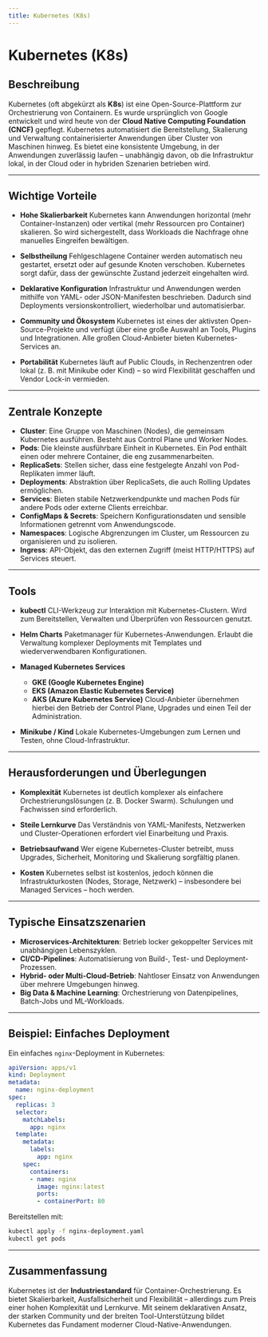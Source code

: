 ```yaml
---
title: Kubernetes (K8s)
---
```

# Kubernetes (K8s)

## Beschreibung

Kubernetes (oft abgekürzt als **K8s**) ist eine Open-Source-Plattform zur Orchestrierung von Containern.
Es wurde ursprünglich von Google entwickelt und wird heute von der **Cloud Native Computing Foundation (CNCF)** gepflegt.
Kubernetes automatisiert die Bereitstellung, Skalierung und Verwaltung containerisierter Anwendungen über Cluster von Maschinen hinweg.
Es bietet eine konsistente Umgebung, in der Anwendungen zuverlässig laufen – unabhängig davon, ob die Infrastruktur lokal, in der Cloud oder in hybriden Szenarien betrieben wird.

---

## Wichtige Vorteile

* **Hohe Skalierbarkeit**
  Kubernetes kann Anwendungen horizontal (mehr Container-Instanzen) oder vertikal (mehr Ressourcen pro Container) skalieren. So wird sichergestellt, dass Workloads die Nachfrage ohne manuelles Eingreifen bewältigen.

* **Selbstheilung**
  Fehlgeschlagene Container werden automatisch neu gestartet, ersetzt oder auf gesunde Knoten verschoben. Kubernetes sorgt dafür, dass der gewünschte Zustand jederzeit eingehalten wird.

* **Deklarative Konfiguration**
  Infrastruktur und Anwendungen werden mithilfe von YAML- oder JSON-Manifesten beschrieben. Dadurch sind Deployments versionskontrolliert, wiederholbar und automatisierbar.

* **Community und Ökosystem**
  Kubernetes ist eines der aktivsten Open-Source-Projekte und verfügt über eine große Auswahl an Tools, Plugins und Integrationen. Alle großen Cloud-Anbieter bieten Kubernetes-Services an.

* **Portabilität**
  Kubernetes läuft auf Public Clouds, in Rechenzentren oder lokal (z. B. mit Minikube oder Kind) – so wird Flexibilität geschaffen und Vendor Lock-in vermieden.

---

## Zentrale Konzepte

* **Cluster**: Eine Gruppe von Maschinen (Nodes), die gemeinsam Kubernetes ausführen. Besteht aus Control Plane und Worker Nodes.
* **Pods**: Die kleinste ausführbare Einheit in Kubernetes. Ein Pod enthält einen oder mehrere Container, die eng zusammenarbeiten.
* **ReplicaSets**: Stellen sicher, dass eine festgelegte Anzahl von Pod-Replikaten immer läuft.
* **Deployments**: Abstraktion über ReplicaSets, die auch Rolling Updates ermöglichen.
* **Services**: Bieten stabile Netzwerkendpunkte und machen Pods für andere Pods oder externe Clients erreichbar.
* **ConfigMaps & Secrets**: Speichern Konfigurationsdaten und sensible Informationen getrennt vom Anwendungscode.
* **Namespaces**: Logische Abgrenzungen im Cluster, um Ressourcen zu organisieren und zu isolieren.
* **Ingress**: API-Objekt, das den externen Zugriff (meist HTTP/HTTPS) auf Services steuert.

---

## Tools

* **kubectl**
  CLI-Werkzeug zur Interaktion mit Kubernetes-Clustern. Wird zum Bereitstellen, Verwalten und Überprüfen von Ressourcen genutzt.

* **Helm Charts**
  Paketmanager für Kubernetes-Anwendungen. Erlaubt die Verwaltung komplexer Deployments mit Templates und wiederverwendbaren Konfigurationen.

* **Managed Kubernetes Services**

  * **GKE (Google Kubernetes Engine)**
  * **EKS (Amazon Elastic Kubernetes Service)**
  * **AKS (Azure Kubernetes Service)**
    Cloud-Anbieter übernehmen hierbei den Betrieb der Control Plane, Upgrades und einen Teil der Administration.

* **Minikube / Kind**
  Lokale Kubernetes-Umgebungen zum Lernen und Testen, ohne Cloud-Infrastruktur.

---

## Herausforderungen und Überlegungen

* **Komplexität**
  Kubernetes ist deutlich komplexer als einfachere Orchestrierungslösungen (z. B. Docker Swarm). Schulungen und Fachwissen sind erforderlich.

* **Steile Lernkurve**
  Das Verständnis von YAML-Manifests, Netzwerken und Cluster-Operationen erfordert viel Einarbeitung und Praxis.

* **Betriebsaufwand**
  Wer eigene Kubernetes-Cluster betreibt, muss Upgrades, Sicherheit, Monitoring und Skalierung sorgfältig planen.

* **Kosten**
  Kubernetes selbst ist kostenlos, jedoch können die Infrastrukturkosten (Nodes, Storage, Netzwerk) – insbesondere bei Managed Services – hoch werden.

---

## Typische Einsatzszenarien

* **Microservices-Architekturen**: Betrieb locker gekoppelter Services mit unabhängigen Lebenszyklen.
* **CI/CD-Pipelines**: Automatisierung von Build-, Test- und Deployment-Prozessen.
* **Hybrid- oder Multi-Cloud-Betrieb**: Nahtloser Einsatz von Anwendungen über mehrere Umgebungen hinweg.
* **Big Data & Machine Learning**: Orchestrierung von Datenpipelines, Batch-Jobs und ML-Workloads.

---

## Beispiel: Einfaches Deployment

Ein einfaches `nginx`-Deployment in Kubernetes:

```yaml
apiVersion: apps/v1
kind: Deployment
metadata:
  name: nginx-deployment
spec:
  replicas: 3
  selector:
    matchLabels:
      app: nginx
  template:
    metadata:
      labels:
        app: nginx
    spec:
      containers:
      - name: nginx
        image: nginx:latest
        ports:
        - containerPort: 80
```

Bereitstellen mit:

```bash
kubectl apply -f nginx-deployment.yaml
kubectl get pods
```

---

## Zusammenfassung

Kubernetes ist der **Industriestandard** für Container-Orchestrierung.
Es bietet Skalierbarkeit, Ausfallsicherheit und Flexibilität – allerdings zum Preis einer hohen Komplexität und Lernkurve.
Mit seinem deklarativen Ansatz, der starken Community und der breiten Tool-Unterstützung bildet Kubernetes das Fundament moderner Cloud-Native-Anwendungen.

